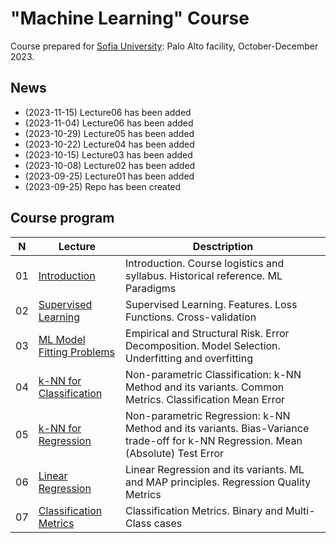 # "Machine Learning" Course
Course prepared for [Sofia University](https://www.sofia.edu): Palo Alto facility, October-December 2023.

## News
* (2023-11-15) Lecture06 has been added
* (2023-11-04) Lecture06 has been added
* (2023-10-29) Lecture05 has been added
* (2023-10-22) Lecture04 has been added
* (2023-10-15) Lecture03 has been added
* (2023-10-08) Lecture02 has been added
* (2023-09-25) Lecture01 has been added
* (2023-09-25) Repo has been created

## Course program
| N  | Lecture       | Desctription                                 | 
| -- | ------------- | -------------                                | 
| 01 | [Introduction](/lectures/lecture01_autumn.pdf)    | Introduction. Course logistics and syllabus. Historical reference. ML Paradigms |
| 02 | [Supervised Learning](/lectures/lecture02_autumn.pdf)    | Supervised Learning. Features. Loss Functions. Cross-validation |
| 03 | [ML Model Fitting Problems](/lectures/lecture03_autumn.pdf)    | Empirical and Structural Risk. Error Decomposition. Model Selection. Underfitting and overfitting |
| 04 | [k-NN for Classification](/lectures/lecture04_autumn.pdf)    | Non-parametric Classification: k-NN Method and its variants. Common Metrics. Classification Mean Error |
| 05 | [k-NN for Regression](/lectures/lecture05_autumn.pdf)    | Non-parametric Regression: k-NN Method and its variants. Bias-Variance trade-off for k-NN Regression. Mean (Absolute) Test Error |
| 06 | [Linear Regression](/lectures/lecture06_autumn.pdf) | Linear Regression and its variants. ML and MAP principles. Regression Quality Metrics |
| 07 | [Classification Metrics](/lectures/lecture07_autumn.pdf) | Classification Metrics. Binary and Multi-Class cases |

